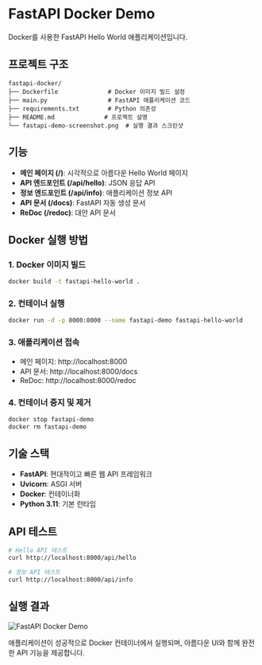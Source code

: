 # FastAPI Docker Demo

Docker를 사용한 FastAPI Hello World 애플리케이션입니다.

## 프로젝트 구조
```
fastapi-docker/
├── Dockerfile              # Docker 이미지 빌드 설정
├── main.py                 # FastAPI 애플리케이션 코드
├── requirements.txt        # Python 의존성
├── README.md              # 프로젝트 설명
└── fastapi-demo-screenshot.png  # 실행 결과 스크린샷
```

## 기능
- **메인 페이지 (/)**: 시각적으로 아름다운 Hello World 페이지
- **API 엔드포인트 (/api/hello)**: JSON 응답 API
- **정보 엔드포인트 (/api/info)**: 애플리케이션 정보 API
- **API 문서 (/docs)**: FastAPI 자동 생성 문서
- **ReDoc (/redoc)**: 대안 API 문서

## Docker 실행 방법

### 1. Docker 이미지 빌드
```bash
docker build -t fastapi-hello-world .
```

### 2. 컨테이너 실행
```bash
docker run -d -p 8000:8000 --name fastapi-demo fastapi-hello-world
```

### 3. 애플리케이션 접속
- 메인 페이지: http://localhost:8000
- API 문서: http://localhost:8000/docs
- ReDoc: http://localhost:8000/redoc

### 4. 컨테이너 중지 및 제거
```bash
docker stop fastapi-demo
docker rm fastapi-demo
```

## 기술 스택
- **FastAPI**: 현대적이고 빠른 웹 API 프레임워크
- **Uvicorn**: ASGI 서버
- **Docker**: 컨테이너화
- **Python 3.11**: 기본 런타임

## API 테스트
```bash
# Hello API 테스트
curl http://localhost:8000/api/hello

# 정보 API 테스트
curl http://localhost:8000/api/info
```

## 실행 결과
![FastAPI Docker Demo](fastapi-demo-screenshot.png)

애플리케이션이 성공적으로 Docker 컨테이너에서 실행되며, 아름다운 UI와 함께 완전한 API 기능을 제공합니다.